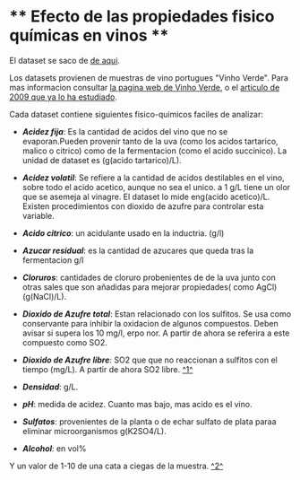 # ** Efecto de las propiedades fisico químicas en vinos **

El dataset se saco de [de aqui](https://archive.ics.uci.edu/dataset/186/wine+quality).

Los datasets provienen de muestras de vino portugues "Vinho Verde". Para mas informacion consultar [la pagina web de Vinho Verde](http://www.vinhoverde.pt/), o el  [articulo de 2009 que ya lo ha estudiado](https://www.researchgate.net/publication/221612614_Using_Data_Mining_for_Wine_Quality_Assessment).

Cada dataset contiene siguientes fisico-quimicos faciles de analizar:

* ***Acidez fija***: Es la cantidad de acidos del vino que no se evaporan.Pueden provenir tanto de la uva (como los acidos tartarico, malico o citrico) como de la fermentacion (como el acido succinico). La unidad de dataset es (g(acido tartarico)/L).
* ***Acidez volatil***: Se refiere a la cantidad de acidos destilables en el vino, sobre todo el acido acetico, aunque no sea el unico. a 1 g/L tiene un olor que se asemeja al vinagre. El dataset lo mide eng(acido acetico)/L. 
Existen procedimientos  con dioxido de azufre para controlar esta variable.
* ***Acido citrico***: un acidulante usado en la inductria. (g/l)
* ***Azucar residual***: es la cantidad de azucares que queda  tras la fermentacion g/l
* ***Cloruros***: cantidades de cloruro probenientes de de la uva junto con otras sales que son añadidas para mejorar propiedades( como AgCl) (g(NaCl)/L). 
* ***Dioxido de Azufre total***: Estan relacionado con los sulfitos. Se usa como conservante para inhibir la oxidacion de algunos compuestos. Deben avisar si supera los 10 mg/l, erpo nor. A partir de ahora se referira a este compuesto como SO2.
* ***Dioxido de Azufre libre***: SO2 que  que no reaccionan a  sulfitos con el tiempo (mg/L). A partir de ahora SO2 libre. [^1^](https://extension.okstate.edu/fact-sheets/understanding-free-sulfur-dioxide-fso2-in-wine.html)

* ***Densidad***: g/L.
* ***pH***: medida de acidez. Cuanto mas bajo, mas acido es el vino.
* ***Sulfatos***: provenientes de la planta  o de echar sulfato de plata paraa eliminar microorganismos g(K2SO4/L).
* ***Alcohol***:  en vol%
  
Y un valor de 1-10 de una cata a ciegas de la muestra.
[^2^](https://waterhouse.ucdavis.edu/whats-in-wine/fixed-acidity)

